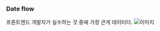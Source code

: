 ### Date flow
프론트엔드 개발자가 실수하는 것 중에 가장 큰게 데이터다.
![이미지](/image/KakaoTalk_Photo_2022-07-21-23-32-24.jpeg)